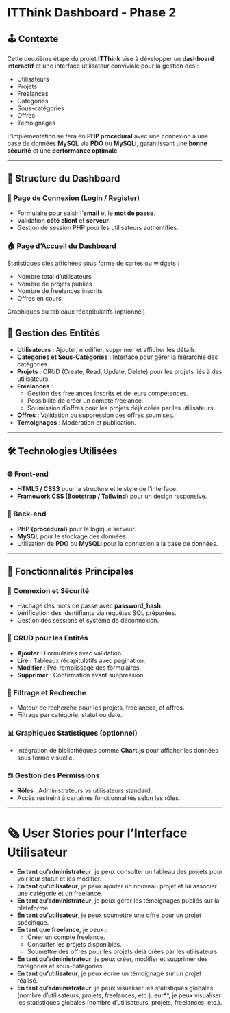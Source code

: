 # ITThink Dashboard - Phase 2

## 🕹️ Contexte

Cette deuxième étape du projet **ITThink** vise à développer un **dashboard interactif** et une interface utilisateur conviviale pour la gestion des :
- Utilisateurs
- Projets
- Freelances
- Catégories
- Sous-catégories
- Offres
- Témoignages

L’implémentation se fera en **PHP procédural** avec une connexion à une base de données **MySQL** via **PDO** ou **MySQLi**, garantissant une **bonne sécurité** et une **performance optimale**.

---

## 🔢 Structure du Dashboard

### 🔐 Page de Connexion (Login / Register)
- Formulaire pour saisir l’**email** et le **mot de passe**.
- Validation **côté client** et **serveur**.
- Gestion de session PHP pour les utilisateurs authentifiés.

### 🏠 Page d’Accueil du Dashboard

Statistiques clés affichées sous forme de cartes ou widgets :

- Nombre total d’utilisateurs
- Nombre de projets publiés
- Nombre de freelances inscrits
- Offres en cours

Graphiques ou tableaux récapitulatifs (optionnel).

## 🔄 Gestion des Entités

- **Utilisateurs** : Ajouter, modifier, supprimer et afficher les détails.
- **Catégories et Sous-Catégories** : Interface pour gérer la hiérarchie des catégories.
- **Projets** : CRUD (Create, Read, Update, Delete) pour les projets liés à des utilisateurs.
- **Freelances** :
  - Gestion des freelances inscrits et de leurs compétences.
  - Possibilité de créer un compte freelance.
  - Soumission d’offres pour les projets déjà créés par les utilisateurs.
- **Offres** : Validation ou suppression des offres soumises.
- **Témoignages** : Modération et publication.

---

## 🛠️ Technologies Utilisées

### 🌐 Front-end
- **HTML5 / CSS3** pour la structure et le style de l’interface.
- **Framework CSS (Bootstrap / Tailwind)** pour un design responsive.

### 🔧 Back-end
- **PHP (procédural)** pour la logique serveur.
- **MySQL** pour le stockage des données.
- Utilisation de **PDO** ou **MySQLi** pour la connexion à la base de données.

---

## 🎨 Fonctionnalités Principales

### 🔐 Connexion et Sécurité
- Hachage des mots de passe avec **password_hash**.
- Vérification des identifiants via requêtes SQL préparées.
- Gestion des sessions et système de déconnexion.

### 🔄 CRUD pour les Entités
- **Ajouter** : Formulaires avec validation.
- **Lire** : Tableaux récapitulatifs avec pagination.
- **Modifier** : Pré-remplissage des formulaires.
- **Supprimer** : Confirmation avant suppression.

### 🔎 Filtrage et Recherche
- Moteur de recherche pour les projets, freelances, et offres.
- Filtrage par catégorie, statut ou date.

### 📊 Graphiques Statistiques (optionnel)
- Intégration de bibliothèques comme **Chart.js** pour afficher les données sous forme visuelle.

### ⚖️ Gestion des Permissions
- **Rôles** : Administrateurs vs utilisateurs standard.
- Accès restreint à certaines fonctionnalités selon les rôles.

---

# 🗞️ User Stories pour l’Interface Utilisateur

- **En tant qu’administrateur**, je peux consulter un tableau des projets pour voir leur statut et les modifier.
- **En tant qu’utilisateur**, je peux ajouter un nouveau projet et lui associer une catégorie et un freelance.
- **En tant qu’administrateur**, je peux gérer les témoignages publiés sur la plateforme.
- **En tant qu’utilisateur**, je peux soumettre une offre pour un projet spécifique.
- **En tant que freelance**, je peux :
  - Créer un compte freelance.
  - Consulter les projets disponibles.
  - Soumettre des offres pour les projets déjà créés par les utilisateurs.
- **En tant qu’administrateur**, je peux créer, modifier et supprimer des catégories et sous-catégories.
- **En tant qu’utilisateur**, je peux écrire un témoignage sur un projet réalisé.
- **En tant qu’administrateur**, je peux visualiser les statistiques globales (nombre d’utilisateurs, projets, freelances, etc.).
eur**, je peux visualiser les statistiques globales (nombre d’utilisateurs, projets, freelances, etc.).

